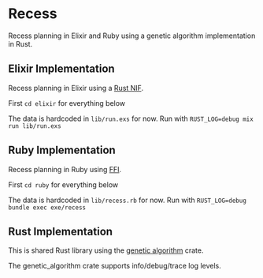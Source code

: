 # Recess

Recess planning in Elixir and Ruby using a genetic algorithm implementation in Rust.

## Elixir Implementation

Recess planning in Elixir using a [Rust NIF](https://github.com/rusterlium/rustler).

First `cd elixir` for everything below

The data is hardcoded in `lib/run.exs` for now.
Run with `RUST_LOG=debug mix run lib/run.exs`

## Ruby Implementation

Recess planning in Ruby using [FFI](https://github.com/ffi/ffi).

First `cd ruby` for everything below

The data is hardcoded in `lib/recess.rb` for now.
Run with `RUST_LOG=debug bundle exec exe/recess`

## Rust Implementation

This is shared Rust library using the [genetic algorithm](https://github.com/basvanwesting/genetic-algorithm) crate.

The genetic_algorithm crate supports info/debug/trace log levels.

